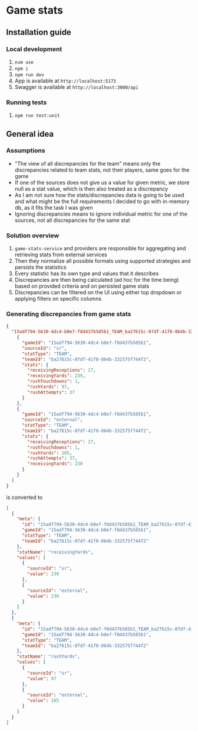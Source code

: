 # Game stats

## Installation guide

### Local development

1. `nvm use`
2. `npm i`
3. `npm run dev`
4. App is available at `http://localhost:5173`
5. Swagger is available at `http://localhost:3000/api`

### Running tests

1. `npm run test:unit`

## General idea

### Assumptions

- "The view of all discrepancies for the team" means only the discrepancies related to team stats, not their players, same goes for the game
- If one of the sources does not give us a value for given metric, we store null as a stat value, which is then also treated as a discrepancy
- As I am not sure how the stats/discrepancies data is going to be used and what might be the full requirements I decided to go with in-memory db, as it fits the task I was given
- Ignoring discrepancies means to ignore individual metric for one of the sources, not all discrepancies for the same stat

### Solution overview

1. `game-stats-service` and providers are responsible for aggregating and retrieving stats from external services
2. Then they normalize all possible formats using supported strategies and persists the statistics
3. Every statistic has its own type and values that it describes
4. Discrepancies are then being calculated (ad hoc for the time being) based on provided criteria and on persisted game stats
5. Discrepancies can be filtered on the UI using either top dropdown or applying filters on specific columns

### Generating discrepancies from game stats

```json
{
  "15adf794-5630-4dc4-b0e7-f8d437b585b1_TEAM_ba27615c-07df-41f0-864b-332575f744f2": [
    {
      "gameId": "15adf794-5630-4dc4-b0e7-f8d437b585b1",
      "sourceId": "sr",
      "statType": "TEAM",
      "teamId": "ba27615c-07df-41f0-864b-332575f744f2",
      "stats": {
        "receivingReceptions": 27,
        "receivingYards": 239,
        "rushTouchdowns": 1,
        "rushYards": 97,
        "rushAttempts": 37
      }
    },
    {
      "gameId": "15adf794-5630-4dc4-b0e7-f8d437b585b1",
      "sourceId": "external",
      "statType": "TEAM",
      "teamId": "ba27615c-07df-41f0-864b-332575f744f2",
      "stats": {
        "receivingReceptions": 27,
        "rushTouchdowns": 1,
        "rushYards": 105,
        "rushAttempts": 37,
        "receivingYards": 230
      }
    }
  ]
}
```

is converted to

```json
[
  {
    "meta": {
      "id": "15adf794-5630-4dc4-b0e7-f8d437b585b1_TEAM_ba27615c-07df-41f0-864b-332575f744f2_receivingYards",
      "gameId": "15adf794-5630-4dc4-b0e7-f8d437b585b1",
      "statType": "TEAM",
      "teamId": "ba27615c-07df-41f0-864b-332575f744f2"
    },
    "statName": "receivingYards",
    "values": [
      {
        "sourceId": "sr",
        "value": 239
      },
      {
        "sourceId": "external",
        "value": 230
      }
    ]
  },
  {
    "meta": {
      "id": "15adf794-5630-4dc4-b0e7-f8d437b585b1_TEAM_ba27615c-07df-41f0-864b-332575f744f2_rushYards",
      "gameId": "15adf794-5630-4dc4-b0e7-f8d437b585b1",
      "statType": "TEAM",
      "teamId": "ba27615c-07df-41f0-864b-332575f744f2"
    },
    "statName": "rushYards",
    "values": [
      {
        "sourceId": "sr",
        "value": 97
      },
      {
        "sourceId": "external",
        "value": 105
      }
    ]
  }
]
```
